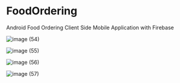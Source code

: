 # FoodOrdering
Android Food Ordering Client Side Mobile Application with Firebase

![image (54)](https://user-images.githubusercontent.com/59603716/127630519-881bed90-306d-4daa-bab8-6abe6b7365e4.png)


![image (55)](https://user-images.githubusercontent.com/59603716/127630561-5c4ec0d1-9b91-4b1c-94cd-cca13287527d.png)


![image (56)](https://user-images.githubusercontent.com/59603716/127630607-05b835f8-1aa3-408d-95fe-6a3f251fb02c.png)


![image (57)](https://user-images.githubusercontent.com/59603716/127630646-73aa1ab8-6240-40b2-916b-9d6c0960ed32.png)

